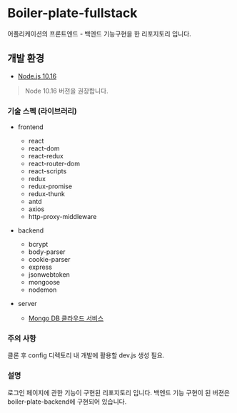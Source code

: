 # Boiler-plate-fullstack

어플리케이션의 프론트엔드 - 백엔드 기능구현을 한 리포지토리 입니다.

## 개발 환경

- [Node.js 10.16](https://nodejs.org/en/download/releases/)

> Node 10.16 버젼을 권장합니다.

### 기술 스펙 (라이브러리)

- frontend

  - react
  - react-dom
  - react-redux
  - react-router-dom
  - react-scripts
  - redux
  - redux-promise
  - redux-thunk
  - antd
  - axios
  - http-proxy-middleware

- backend

  - bcrypt
  - body-parser
  - cookie-parser
  - express
  - jsonwebtoken
  - mongoose
  - nodemon

- server

  - [Mongo DB 클라우드 서비스](https://cloud.mongodb.com/)

### 주의 사항

클론 후 config 디렉토리 내 개발에 활용할 dev.js 생성 필요.

### 설명

로그인 페이지에 관한 기능이 구현된 리포지토리 입니다.
백엔드 기능 구현이 된 버젼은 boiler-plate-backend에 구현되어 있습니다.
